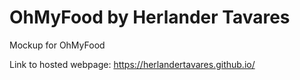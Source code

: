 # OhMyFood by Herlander Tavares
Mockup for OhMyFood

Link to hosted webpage:
https://herlandertavares.github.io/
